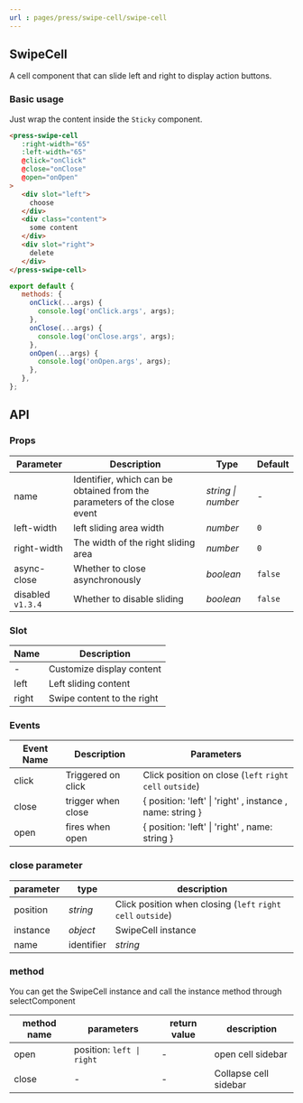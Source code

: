 ```yaml
---
url : pages/press/swipe-cell/swipe-cell
---
```


## SwipeCell 


A cell component that can slide left and right to display action buttons.

### Basic usage

Just wrap the content inside the `Sticky` component.

```html
<press-swipe-cell
   :right-width="65"
   :left-width="65"
   @click="onClick"
   @close="onClose"
   @open="onOpen"
>
   <div slot="left">
     choose
   </div>
   <div class="content">
     some content
   </div>
   <div slot="right">
     delete
   </div>
</press-swipe-cell>
```


```js
export default {
   methods: {
     onClick(...args) {
       console.log('onClick.args', args);
     },
     onClose(...args) {
       console.log('onClose.args', args);
     },
     onOpen(...args) {
       console.log('onOpen.args', args);
     },
   },
};
```

## API
### Props

| Parameter         | Description                                                              | Type               | Default |
| ----------------- | ------------------------------------------------------------------------ | ------------------ | ------- |
| name              | Identifier, which can be obtained from the parameters of the close event | _string \| number_ | -       |
| left-width        | left sliding area width                                                  | _number_           | `0`     |
| right-width       | The width of the right sliding area                                      | _number_           | `0`     |
| async-close       | Whether to close asynchronously                                          | _boolean_          | `false` |
| disabled `v1.3.4` | Whether to disable sliding                                               | _boolean_          | `false` |

### Slot

| Name  | Description                |
| ----- | -------------------------- |
| -     | Customize display content  |
| left  | Left sliding content       |
| right | Swipe content to the right |

### Events

| Event Name | Description        | Parameters                                                |
| ---------- | ------------------ | --------------------------------------------------------- |
| click      | Triggered on click | Click position on close (`left` `right` `cell` `outside`) |
| close      | trigger when close | { position: 'left' \| 'right' , instance , name: string } |
| open       | fires when open    | { position: 'left' \| 'right' , name: string }            |

### close parameter

| parameter | type       | description                                                   |
| --------- | ---------- | ------------------------------------------------------------- |
| position  | _string_   | Click position when closing (`left` `right` `cell` `outside`) |
| instance  | _object_   | SwipeCell instance                                            |
| name      | identifier | _string_                                                      |

### method

You can get the SwipeCell instance and call the instance method through selectComponent

| method name | parameters                | return value | description           |
| ----------- | ------------------------- | ------------ | --------------------- |
| open        | position: `left \| right` | -            | open cell sidebar     |
| close       | -                         | -            | Collapse cell sidebar |